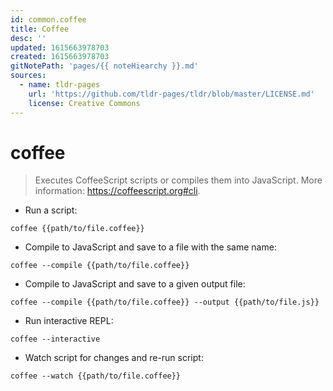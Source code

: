 ```yaml
---
id: common.coffee
title: Coffee
desc: ''
updated: 1615663978703
created: 1615663978703
gitNotePath: 'pages/{{ noteHiearchy }}.md'
sources:
  - name: tldr-pages
    url: 'https://github.com/tldr-pages/tldr/blob/master/LICENSE.md'
    license: Creative Commons
---
```

# coffee

> Executes CoffeeScript scripts or compiles them into JavaScript.
> More information: <https://coffeescript.org#cli>.

- Run a script:

`coffee {{path/to/file.coffee}}`

- Compile to JavaScript and save to a file with the same name:

`coffee --compile {{path/to/file.coffee}}`

- Compile to JavaScript and save to a given output file:

`coffee --compile {{path/to/file.coffee}} --output {{path/to/file.js}}`

- Run interactive REPL:

`coffee --interactive`

- Watch script for changes and re-run script:

`coffee --watch {{path/to/file.coffee}}`

